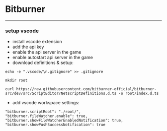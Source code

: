 # Bitburner

___

### setup vscode

* install vscode extension
* add the api key
* enable the api server in the game
* enable autostart api server in the game
* download definitions & setup:
```
echo -e ".vscode/\n.gitignore" >> .gitignore

mkdir root

curl https://raw.githubusercontent.com/bitburner-official/bitburner-src/dev/src/ScriptEditor/NetscriptDefinitions.d.ts -o root/index.d.ts
```
* add vscode workspace settings:
```
"bitburner.scriptRoot": "./root/",
"bitburner.fileWatcher.enable": true,
"bitburner.showFileWatcherEnabledNotification": true,
"bitburner.showPushSuccessNotification": true
```
